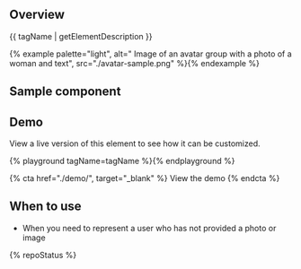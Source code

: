## Overview
  {{ tagName | getElementDescription }}

  {% example palette="light",
              alt=" Image of an avatar group with a photo of a woman and text",
              src="./avatar-sample.png" %}{% endexample %}


## Sample component

  <rh-avatar></rh-avatar>


## Demo
  View a live version of this element to see how it can be customized.

  {% playground tagName=tagName %}{% endplayground %}

  {% cta href="./demo/", target="_blank" %}
    View the demo
  {% endcta %}


## When to use

  - When you need to represent a user who has not provided a photo or image


  {% repoStatus %}

